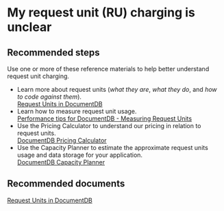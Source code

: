 <properties
	pageTitle="My request unit (RU) charging is unclear"
	description="My request unit (RU) charging is unclear"
	service="microsoft.documentdb"
	resource="databaseAccounts"
	authors="AndrewHoh"
	displayOrder="2"
	selfHelpType="resource"
	supportTopicIds=""
	resourceTags=""
	productPesIds=""
	cloudEnvironments="MoonCake"
/>

# My request unit (RU) charging is unclear

## **Recommended steps**
Use one or more of these reference materials to help better understand request unit charging.

* Learn more about request units (*what they are*, *what they do*, and *how to code against them*).<br>[Request Units in DocumentDB](https://docs.azure.cn/cosmos-db/request-units)
* Learn how to measure request unit usage.<br>[Performance tips for DocumentDB - Measuring Request Units](https://docs.azure.cn/cosmos-db/performance-tips#measure-rus)
* Use the Pricing Calculator to understand our pricing in relation to request units.<br>[DocumentDB Pricing Calculator](https://www.azure.cn/pricing/calculator/)
* Use the Capacity Planner to estimate the approximate request units usage and data storage for your application.<br>[DocumentDB Capacity Planner](https://www.documentdb.com/capacityplanner)

## **Recommended documents**
[Request Units in DocumentDB](https://docs.azure.cn/cosmos-db/request-units)
